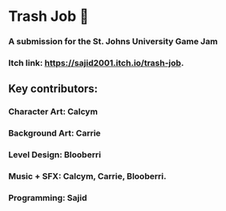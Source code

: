 # Trash Job 🦝

### A submission for the St. Johns University Game Jam 

### Itch link: https://sajid2001.itch.io/trash-job.

## Key contributors:
### Character Art: Calcym
### Background Art: Carrie
### Level Design: Blooberri
### Music + SFX: Calcym, Carrie, Blooberri.
### Programming: Sajid




